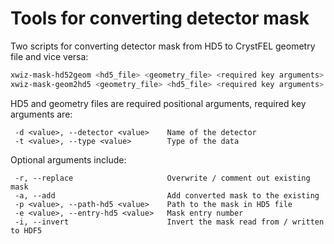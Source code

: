 # Tools for converting detector mask

Two scripts for converting detector mask from HD5 to CrystFEL geometry file
and vice versa:

```bash
xwiz-mask-hd52geom <hd5_file> <geometry_file> <required key arguments> [<optional arguments>]
xwiz-mask-geom2hd5 <geometry_file> <hd5_file> <required key arguments> [<optional arguments>]
```

HD5 and geometry files are required positional arguments, required key arguments are:

```text
 -d <value>, --detector <value>    Name of the detector
 -t <value>, --type <value>        Type of the data
```

Optional arguments include:

```text
 -r, --replace                     Overwrite / comment out existing mask
 -a, --add                         Add converted mask to the existing
 -p <value>, --path-hd5 <value>    Path to the mask in HD5 file
 -e <value>, --entry-hd5 <value>   Mask entry number
 -i, --invert                      Invert the mask read from / written to HDF5
```

